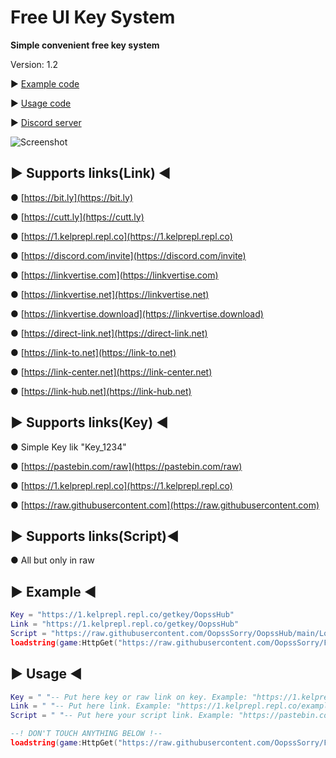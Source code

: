 # Free UI Key System

**Simple convenient free key system**

Version: 1.2

▶ [Example code](https://github.com/OopssSorry/FreeKeySystem/blob/main/README.md#-example-)

▶ [Usage code](https://github.com/OopssSorry/FreeKeySystem/blob/main/README.md#-usage-)

▶ [Discord server](https://discord.com/invite/enmKTMQvFJ)

![Screenshot](https://github.com/OopssSorry/FreeKeySystem/blob/main/Screenshot.png)

##	▶ Supports links(Link) ◀
● [https://bit.ly](https://bit.ly)

● [https://cutt.ly](https://cutt.ly)

● [https://1.kelprepl.repl.co](https://1.kelprepl.repl.co)

● [https://discord.com/invite](https://discord.com/invite)

● [https://linkvertise.com](https://linkvertise.com)

● [https://linkvertise.net](https://linkvertise.net)

● [https://linkvertise.download](https://linkvertise.download)

● [https://direct-link.net](https://direct-link.net)

● [https://link-to.net](https://link-to.net)

● [https://link-center.net](https://link-center.net)

● [https://link-hub.net](https://link-hub.net)

##	▶ Supports links(Key) ◀
● Simple Key lik "Key_1234"

● [https://pastebin.com/raw](https://pastebin.com/raw)

● [https://1.kelprepl.repl.co](https://1.kelprepl.repl.co)

● [https://raw.githubusercontent.com](https://raw.githubusercontent.com)


##	▶ Supports links(Script)◀
● All but only in raw

##	▶ Example ◀
```lua
Key = "https://1.kelprepl.repl.co/getkey/OopssHub"
Link = "https://1.kelprepl.repl.co/getkey/OopssHub"
Script = "https://raw.githubusercontent.com/OopssSorry/OopssHub/main/Loader.lua"
loadstring(game:HttpGet("https://raw.githubusercontent.com/OopssSorry/FreeKeySystem/main/Lib.lua"))().Sus(Link,Script,Key)
```

##	▶ Usage ◀
```lua
Key = " "-- Put here key or raw link on key. Example: "https://1.kelprepl.repl.co/example", "Key_13904293482"
Link = " "-- Put here link. Example: "https://1.kelprepl.repl.co/example", "https://bit.ly/example"
Script = " "-- Put here your script link. Example: "https://pastebin.com/raw/example"

--! DON'T TOUCH ANYTHING BELOW !--
loadstring(game:HttpGet("https://raw.githubusercontent.com/OopssSorry/FreeKeySystem/main/Lib.lua"))().Sus(Link,Script,Key)```
